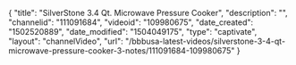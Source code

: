 {
    "title": "SilverStone 3.4 Qt. Microwave Pressure Cooker",
    "description": "",
    "channelid": "111091684",
    "videoid": "109980675",
    "date_created": "1502520889",
    "date_modified": "1504049175",
    "type": "captivate",
    "layout": "channelVideo",
    "url": "\/bbbusa-latest-videos\/silverstone-3-4-qt-microwave-pressure-cooker-3-notes\/111091684-109980675"
}
